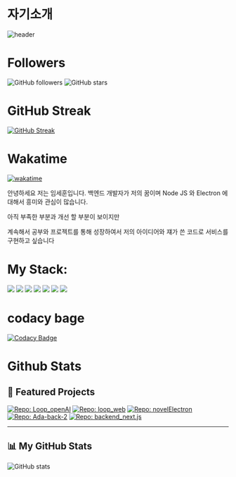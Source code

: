 # 자기소개

![header](https://capsule-render.vercel.app/api?type=wave&color=auto&height=300&section=header&text=Hello%20World!&fontSize=90&animation=fadeIn)


# Followers
![GitHub followers](https://img.shields.io/github/followers/umsehun?style=social)
![GitHub stars](https://img.shields.io/github/stars/umsehun/umsehun?style=social)

# GitHub Streak
[![GitHub Streak](https://streak-stats.demolab.com/?user=umsehun&theme=dark)](https://git.io/streak-stats)



# Wakatime
[![wakatime](https://wakatime.com/badge/user/75fc2ddd-ebf0-40d8-847d-ea29a833568a.svg)](https://wakatime.com/@75fc2ddd-ebf0-40d8-847d-ea29a833568a)


안녕하세요 저는 임세훈입니다. 백엔드 개발자가 저의 꿈이며
Node JS 와 Electron 에 대해서 흥미와 관심이 많습니다.

아직 부족한 부분과 개선 할 부분이 보이지만

계속해서 공부와 프로젝트를 통해 성장하여서
저의 아이디어와 쟤가 쓴 코드로 서비스를 구현하고 싶습니다


# My Stack: 
<img src="https://img.shields.io/badge/CSS3-1572B6?style=flat-square&logo=CSS3&logoColor=white"/> 
<img src="https://img.shields.io/badge/HTML5-E34F26?style=flat-square&logo=HTML5&logoColor=white"/> 
<img src="https://img.shields.io/badge/JavaScript-F7DF1E?style=flat-square&logo=JavaScript&logoColor=white"/>
<img src="https://img.shields.io/badge/Next.js-000000?style=flat-square&logo=next.js&logoColor=white"/>
<img src="https://img.shields.io/badge/Node.js-339933?style=flat-square&logo=Node.js&logoColor=white"/>
<img src="https://img.shields.io/badge/TypeScript-3178C6?style=flat-square&logo=typescript&logoColor=white"/>
<img src="https://img.shields.io/badge/Electron-47848F?style=flat-square&logo=electron&logoColor=white"/>




# codacy bage
[![Codacy Badge](https://app.codacy.com/project/badge/Grade/105318a86b6e42eeb73b5ce251aa8505)](https://app.codacy.com/gh/maildan/loop/dashboard?utm_source=gh&utm_medium=referral&utm_content=&utm_campaign=Badge_grade)


# Github Stats  
## 🔭 Featured Projects

[![Repo: Loop_openAI](https://github-readme-stats.vercel.app/api/pin/?username=maildan&repo=Loop_openAI&theme=nord)](https://github.com/maildan/Loop_openAI)
[![Repo: loop_web](https://github-readme-stats.vercel.app/api/pin/?username=maildan&repo=loop_web&theme=nord)](https://github.com/maildan/loop_web)
[![Repo: novelElectron](https://github-readme-stats.vercel.app/api/pin/?username=maildan&repo=novelElectron&theme=nord)](https://github.com/maildan/novelElectron)
[![Repo: Ada-back-2](https://github-readme-stats.vercel.app/api/pin/?username=GBSWAdateam&repo=Ada-back-2&theme=nord)](https://github.com/GBSWAdateam/Ada-back-2)
[![Repo: backend_next.js](https://github-readme-stats.vercel.app/api/pin/?username=Def-teams&repo=backend_next.js&theme=nord)](https://github.com/Def-teams/backend_next.js)

---

## 📊 My GitHub Stats  
![GitHub stats](https://github-readme-stats-ivory-phi-91.vercel.app.vercel.app/api?username=umsehun&show_icons=true&count_private=true&include_orgs=true&theme=nord)

